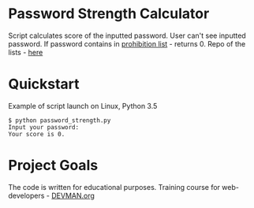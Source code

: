 # Password Strength Calculator

Script calculates score of the inputted password. User can't see inputted password.
If password contains in [prohibition list](https://raw.githubusercontent.com/danielmiessler/SecLists/master/Passwords/darkweb2017-top100.txt) - returns 0.
Repo of the lists - [here](https://github.com/danielmiessler/SecLists)

# Quickstart
Example of script launch on Linux, Python 3.5

```
$ python password_strength.py
Input your password:
Your score is 0.
```

# Project Goals

The code is written for educational purposes. Training course for web-developers - [DEVMAN.org](https://devman.org)
